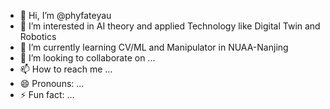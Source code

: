 - 👋 Hi, I’m @phyfateyau
- 👀 I’m interested in AI theory and applied Technology like Digital Twin and Robotics 
- 🌱 I’m currently learning CV/ML and Manipulator in NUAA-Nanjing
- 💞️ I’m looking to collaborate on ...
- 📫 How to reach me ...
- 😄 Pronouns: ...
- ⚡ Fun fact: ...

<!---
phyfateyau/phyfateyau is a ✨ special ✨ repository because its `README.md` (this file) appears on your GitHub profile.
You can click the Preview link to take a look at your changes.
--->
